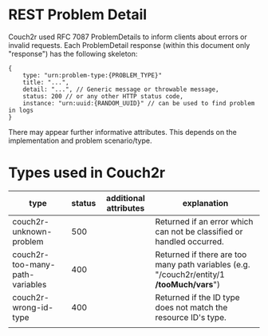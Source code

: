 # REST Problem Detail

Couch2r used RFC 7087 ProblemDetails to inform clients about errors or invalid requests. Each ProblemDetail response
(within this document only "response") has the following skeleton:

```
{
    type: "urn:problem-type:{PROBLEM_TYPE}"
    title: "...",
    detail: "...", // Generic message or throwable message,
    status: 200 // or any other HTTP status code,
    instance: "urn:uuid:{RANDOM_UUID}" // can be used to find problem in logs
}
```

There may appear further informative attributes. This depends on the implementation and problem scenario/type.

# Types used in Couch2r

|type|status|additional attributes|explanation|
|---|---|---|---|
| couch2r-unknown-problem | 500 |  | Returned if an error which can not be classified or handled occurred. |
| couch2r-too-many-path-variables | 400 |  | Returned if there are too many path variables (e.g. "/couch2r/entity/1 **/tooMuch/vars**") |
| couch2r-wrong-id-type | 400 |  | Returned if the ID type does not match the resource ID's type.  |
|  |  |  |  |
